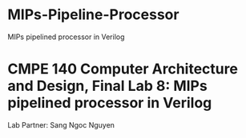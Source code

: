 # MIPs-Pipeline-Processor
MIPs pipelined processor in Verilog

# CMPE 140 Computer Architecture and Design, Final Lab 8: MIPs pipelined processor in Verilog

Lab Partner: Sang Ngoc Nguyen

